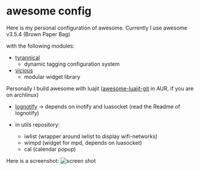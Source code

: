 awesome config
==============

Here is my personal configuration of awesome.
Currently I use awesome v3.5.4 (Brown Paper Bag)

with the following modules:

* [tyrannical](https://github.com/Elv13/tyrannical)
  * dynamic tagging configuration system
* [vicious](https://github.com/Mic92/vicious)
  * modular widget library

Personally I build awesome with luajit ([awesome-luajit-git](https://aur.archlinux.org/packages/awesome-luajit-git/) in AUR, if you are on archlinux)

* [lognotify](https://github.com/Mic92/lognotify) -> depends on inotify and luasocket (read the Readme of lognotify)

* in utils repository:
    - iwlist (wrapper around iwlist to display wifi-networks)
    - wimpd (widget for mpd, depends on luasocket)
    - cal (calendar popup)


Here is a screenshot:
![screen shot](https://github.com/downloads/Mic92/awesome-dotfiles/screenshot.png)
